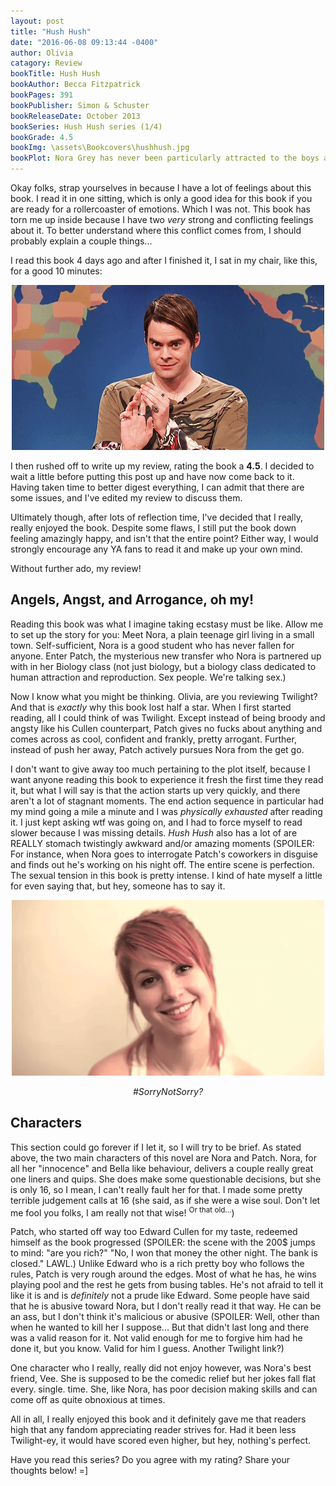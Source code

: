```yaml
---
layout: post
title: "Hush Hush"
date: "2016-06-08 09:13:44 -0400"
author: Olivia
catagory: Review
bookTitle: Hush Hush
bookAuthor: Becca Fitzpatrick
bookPages: 391
bookPublisher: Simon & Schuster
bookReleaseDate: October 2013
bookSeries: Hush Hush series (1/4)
bookGrade: 4.5
bookImg: \assets\Bookcovers\hushhush.jpg
bookPlot: Nora Grey has never been particularly attracted to the boys at her school, no matter how hard her best friend, Vee, pushes them at her. Not until Patch comes along. With his easy smile and eyes that seem to see inside her, Patch draws Nora to him against her better judgment. But after a series of terrifying encounters, Nora's not sure whom to trust. Patch seems to be everywhere she is and seems to know more about her than her closest friends. She can't decide whether she should fall into his arms or run and hide.<br><sup>Adapted from &#58; GoodReads</sup>
---
```

Okay folks, strap yourselves in because I have a lot of feelings about this book. I read it in one sitting, which is only a good idea for this book if you are ready for a rollercoaster of emotions. Which I was not. This book has torn me up inside because I have two *very* strong and conflicting feelings about it. To better understand where this conflict comes from, I should probably explain a couple things...
<!--more-->

I read this book 4 days ago and after I finished it, I sat in my chair, like this, for a good 10 minutes:

<p align="center"> <img src="\assets\gifs\amusedstefon.gif" alt="Me, having an inner meltdown"></p>

I then rushed off to write up my review, rating the book a **4.5**. I decided to wait a little before putting this post up and have now come back to it. Having taken time to better digest everything, I can admit that there are some issues, and I've edited my review to discuss them.

Ultimately though, after lots of reflection time, I've decided that I really, really enjoyed the book. Despite some flaws, I still put the book down feeling amazingly happy, and isn't that the entire point? Either way, I would strongly encourage any YA fans to read it and make up your own mind.

Without further ado, my review!

## Angels, Angst, and Arrogance, oh my!
Reading this book was what I imagine taking ecstasy must be like. Allow me to set up the story for you: Meet Nora, a plain teenage girl living in a small town. Self-sufficient, Nora is a good student who has never fallen for anyone. Enter Patch, the mysterious new transfer who Nora is partnered up with in her Biology class (not just biology, but a biology class dedicated to human attraction and reproduction. Sex people. We're talking sex.)

Now I know what you might be thinking. Olivia, are you reviewing Twilight? And that is *exactly* why this book lost half a star. When I first started reading, all I could think of was Twilight. Except instead of being broody and angsty like his Cullen counterpart, Patch gives no fucks about anything and comes across as cool, confident and frankly, pretty arrogant. Further, instead of push her away, Patch actively pursues Nora from the get go.

I don't want to give away too much pertaining to the plot itself, because I want anyone reading this book to experience it fresh the first time they read it, but what I will say is that the action starts up very quickly, and there aren't a lot of stagnant moments. The end action sequence in particular had my mind going a mile a minute and I was *physically exhausted* after reading it. I just kept asking wtf was going on, and I had to force myself to read slower because I was missing details. *Hush Hush* also has a lot of are REALLY stomach twistingly awkward and/or amazing moments (SPOILER: <span class="spoiler">For instance, when Nora goes to interrogate Patch's coworkers in disguise and finds out he's working on his night off. The entire scene is perfection.</span> The sexual tension in this book is pretty intense. I kind of hate myself a little for even saying that, but hey, someone has to say it.

<p align="center"> <img src="\assets\gifs\Hayleywink.gif" alt="Sorry not Sorry"></p>


<p align="center"><i>#SorryNotSorry?</i></p>

## Characters
This section could go forever if I let it, so I will try to be brief. As stated above, the two main characters of this novel are Nora and Patch. Nora, for all her "innocence" and Bella like behaviour, delivers a couple really great one liners and quips. She does make some questionable decisions, but she is only 16, so I mean, I can't really fault her for that. I made some pretty terrible judgement calls at 16 (she said, as if she were a wise soul. Don't let me fool you folks, I am really not that wise! <sup>Or that old...</sup>)

Patch, who started off way too Edward Cullen for my taste, redeemed himself as the book progressed (SPOILER: <span class="spoiler">the scene with the 200$ jumps to mind: "are you rich?" "No, I won that money the other night. The bank is closed."</span> LAWL.) Unlike Edward who is a rich pretty boy who follows the rules, Patch is very rough around the edges. Most of what he has, he wins playing pool and the rest he gets from busing tables. He's not afraid to tell it like it is and is *definitely* not a prude like Edward. Some people have said that he is abusive toward Nora, but I don't really read it that way. He can be an ass, but I don't think it's malicious or abusive (SPOILER: <span class="spoiler">Well, other than when he wanted to kill her I suppose... But that didn't last long and there was a valid reason for it. Not valid enough for me to forgive him had he done it, but you know. Valid for him I guess.</span> Another Twilight link?)

One character who I really, really did not enjoy however, was Nora's best friend, Vee. She is supposed to be the comedic relief but her jokes fall flat every. single. time. She, like Nora, has poor decision making skills and can come off as quite obnoxious at times.

All in all, I really enjoyed this book and it definitely gave me that readers high that any fandom appreciating reader strives for. Had it been less Twilight-ey, it would have scored even higher, but hey, nothing's perfect.

Have you read this series? Do you agree with my rating? Share your thoughts below! =]
